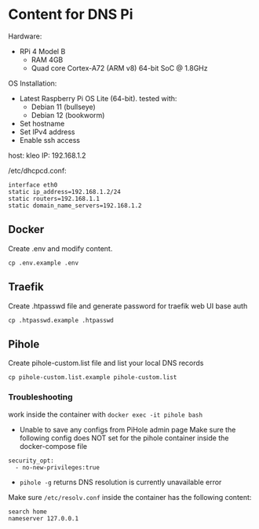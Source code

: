 # Content for DNS Pi

Hardware:
- RPi 4 Model B
  - RAM 4GB
  - Quad core Cortex-A72 (ARM v8) 64-bit SoC @ 1.8GHz

OS Installation:
- Latest Raspberry Pi OS Lite (64-bit). tested with:
  -  Debian 11 (bullseye)
  -  Debian 12 (bookworm)
- Set hostname
- Set IPv4 address
- Enable ssh access

host: kleo
IP: 192.168.1.2

/etc/dhcpcd.conf:
```
interface eth0
static ip_address=192.168.1.2/24
static routers=192.168.1.1
static domain_name_servers=192.168.1.2
```

## Docker
Create .env and modify content.
```
cp .env.example .env
```

## Traefik
Create .htpasswd file and generate password for traefik web UI base auth
```
cp .htpasswd.example .htpasswd
```

## Pihole
Create pihole-custom.list file and list your local DNS records
```
cp pihole-custom.list.example pihole-custom.list
```
### Troubleshooting
work inside the container with `docker exec -it pihole bash`
- Unable to save any configs from PiHole admin page
Make sure the following config does NOT set for the pihole container inside the docker-compose file
```
security_opt:
  - no-new-privileges:true
```

- `pihole -g` returns DNS resolution is currently unavailable error

Make sure `/etc/resolv.conf` inside the container has the following content:
```
search home
nameserver 127.0.0.1
```
